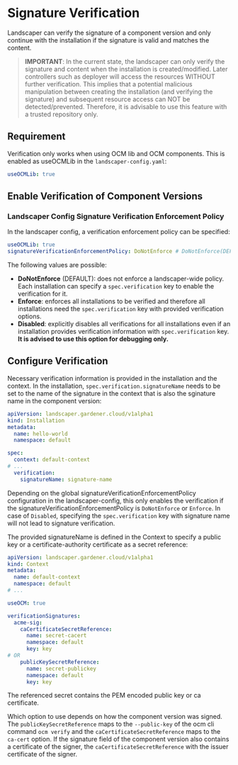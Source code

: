 # Signature Verification

Landscaper can verify the signature of a component version and only continue with the installation if the signature is valid and matches the content.

> **IMPORTANT**: In the current state, the landscaper can only verify the signature and content when the installation is created/modified. Later controllers such as deployer will access the resources WITHOUT further verification. This implies that a potential malicious manipulation between creating the installation (and verifying the signature) and subsequent resource access can NOT be detected/prevented. Therefore, it is advisable to use this feature with a trusted repository only.

## Requirement

Verification only works when using OCM lib and OCM components. This is enabled as useOCMLib in the `landscaper-config.yaml`:
```yaml
useOCMLib: true
```

## Enable Verification of Component Versions

### Landscaper Config Signature Verification Enforcement Policy

In the landscaper config, a verification enforcement policy can be specified:
```yaml
useOCMLib: true
signatureVerificationEnforcementPolicy: DoNotEnforce # DoNotEnforce(DEFAULT)|Enforce|Disabled
```
The following values are possible:
- **DoNotEnforce** (DEFAULT): does not enforce a landscaper-wide policy. Each installation can specify a `spec.verification` key to enable the verification for it.
- **Enforce**: enforces all installations to be verified and therefore all installations need the `spec.verification` key with provided verification options.
- **Disabled**: explicitly disables all verifications for all installations even if an installation provides verification information with `spec.verification` key. **It is advised to use this option for debugging only.**

## Configure Verification

Necessary verification information is provided in the installation and the context.
In the installation, `spec.verification.signatureName` needs to be set to the name of the signature in the context that is also the sginature name in the component version:
```yaml
apiVersion: landscaper.gardener.cloud/v1alpha1
kind: Installation
metadata:
  name: hello-world
  namespace: default

spec:
  context: default-context
# ...
  verification: 
    signatureName: signature-name
```
Depending on the global signatureVerificationEnforcementPolicy configuration in the landscaper-config, this only enables the verification if the signatureVerificationEnforcementPolicy is `DoNotEnforce` or `Enforce`. In case of `Disabled`, specifying the `spec.verification` key with signature name will not lead to signature verification.

The provided signatureName is defined in the Context to specify a public key or a certificate-authority certificate as a secret reference:
```yaml
apiVersion: landscaper.gardener.cloud/v1alpha1
kind: Context
metadata:
  name: default-context
  namespace: default
# ...

useOCM: true

verificationSignatures:
  acme-sig:
    caCertificateSecretReference:
      name: secret-cacert
      namespace: default
      key: key
# OR
    publicKeySecretReference:
      name: secret-publickey
      namespace: default
      key: key
```
The referenced secret contains the PEM encoded public key or ca certificate.

Which option to use depends on how the component version was signed. The `publicKeySecretReference` maps to the `--public-key` of the ocm cli command `ocm verify` and the `caCertificateSecretReference` maps to the `ca-cert` option.
If the signature field of the component version also contains a certificate of the signer, the `caCertificateSecretReference` with the issuer certificate of the signer. 